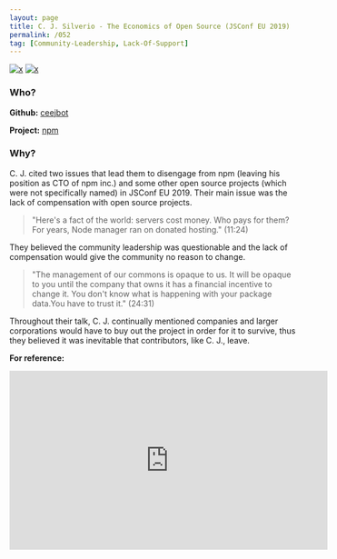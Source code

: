 ```yaml
---
layout: page
title: C. J. Silverio - The Economics of Open Source (JSConf EU 2019)
permalink: /052
tag: [Community-Leadership, Lack-Of-Support]
---
```


[![x](https://img.shields.io/badge/-Community%20Leadership-yellow)](/#CL) [![x](https://img.shields.io/badge/-Lack%20of%20Support-e2062c)](/codebook.html#lack-of-support) 

### Who?

**Github:** [ceejbot](https://github.com/ceejbot)

**Project:** [npm](https://github.com/npm/cli)

### Why?

C. J. cited two issues that lead them to disengage from npm (leaving his position as CTO of npm inc.) and some other open source projects (which were not specifically named) in JSConf EU 2019. Their main issue was the lack of compensation with open source projects.

> "Here's a fact of the world: servers cost money. Who pays for them? For years, Node manager ran on donated hosting." (11:24)

They believed the community leadership was questionable and the lack of compensation would give the community no reason to change.

> "The management of our commons is opaque to us. It will be opaque to you until the company that owns it has a financial incentive to change it. You don't know what is happening with your package data.You have to trust it." (24:31)

Throughout their talk, C. J. continually mentioned companies and larger corporations would have to buy out the project in order for it to survive, thus they believed it was inevitable that contributors, like C. J., leave.

**For reference:**

<iframe width="560" height="315" src="https://www.youtube.com/embed/MO8hZlgK5zc?start=680" title="YouTube video player" frameborder="0" allow="accelerometer; autoplay; clipboard-write; encrypted-media; gyroscope; picture-in-picture" allowfullscreen></iframe>

